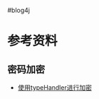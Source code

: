#blog4j


# 参考资料

## 密码加密
* [使用typeHandler进行加密](http://www.thespringriver.com/simple-example-of-mybatis-java-maven-implementation-8-customized-type-handler/ "使用typeHandler处理密码")

  
  
  
